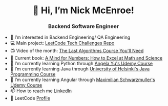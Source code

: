<h1 align= "center">👋 Hi, I’m Nick McEnroe!</h1>
<h3 align= "center">Backend Software Engineer</h3>
  
- 👀 I’m interested in Backend Engineering/ QA Engineering
- 💻 Main project: [LeetCode Tech Challenges Repo](https://github.com/NSMcEnroe/tech_challenges)
- 📺 Video of the month: [The Last Algorithms Course You'll Need](https://frontendmasters.com/courses/algorithms/)
- 📖 Current book: [A Mind for Numbers: How to Excel at Math and Science](https://barbaraoakley.com/books/a-mind-for-numbers/)
- 🌱 I’m currently learning Python through [Angela Yu's Udemy Course](https://www.udemy.com/course/100-days-of-code/?couponCode=ST22FS22724)
- 🌱 I’m currently learning Java through [University of Helsinki's Java Programming Course](https://java-programming.mooc.fi/)
- 🌱 I’m currently learning Angular through [Maximilian Schwarzmuller's Udemy Course](https://www.udemy.com/course/the-complete-guide-to-angular-2/?couponCode=ST14MT32124)
- 📫 How to reach me [LinkedIn](https://www.linkedin.com/in/nicholasmcenroe/)
- 🧠 LeetCode [Profile](https://leetcode.com/nsmcenro/)
